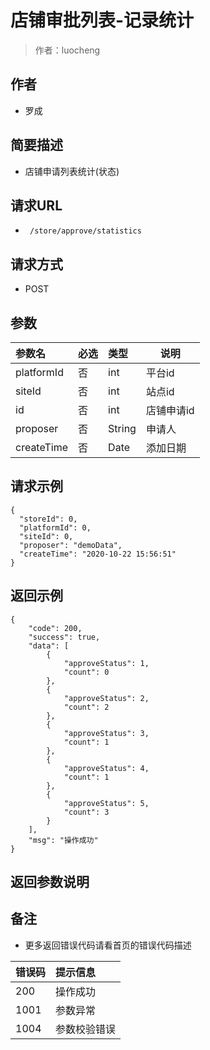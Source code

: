 # 店铺审批列表-记录统计

> 作者：luocheng

## 作者

- 罗成
    
## 简要描述

- 店铺申请列表统计(状态)

## 请求URL
- ` /store/approve/statistics`

## 请求方式
- POST 

## 参数

|参数名|必选|类型|说明|
|:----    |:---|:----- |-----   |
|platformId     |否  |int | 平台id    |
|siteId     |否  |int | 站点id    |
|id     |否  |int | 店铺申请id    |
|proposer     |否  |String | 申请人    |
|createTime     |否  |Date | 添加日期    |


## 请求示例

``` 
{
  "storeId": 0,
  "platformId": 0,
  "siteId": 0,
  "proposer": "demoData",
  "createTime": "2020-10-22 15:56:51"
}
```

## 返回示例 

``` 
{
    "code": 200,
    "success": true,
    "data": [
        {
            "approveStatus": 1,
            "count": 0
        },
        {
            "approveStatus": 2,
            "count": 2
        },
        {
            "approveStatus": 3,
            "count": 1
        },
        {
            "approveStatus": 4,
            "count": 1
        },
        {
            "approveStatus": 5,
            "count": 3
        }
    ],
    "msg": "操作成功"
}
```

## 返回参数说明 

## 备注 

- 更多返回错误代码请看首页的错误代码描述

|错误码|提示信息|
|:----    |:---|
|200 |操作成功  |
|1001 |参数异常  |
|1004 |参数校验错误  |